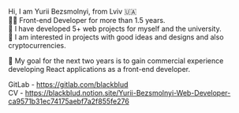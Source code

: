 Hi, I am Yurii Bezsmolnyi, from Lviv 🇺🇦  
💪🏼 Front-end Developer for more than 1.5 years.  
💫 I have developed 5+ web projects for myself and the university.  
👀 I am interested in projects with good ideas and designs and also cryptocurrencies.  

🎯 My goal for the next two years is to gain commercial experience developing React applications as a front-end developer.

GitLab - https://gitlab.com/blackblud  
CV - https://blackblud.notion.site/Yurii-Bezsmolnyi-Web-Developer-ca9571b31ec74175aebf7a2f855fe276
